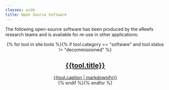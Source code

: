 ```yaml
---
classes: wide
title: Open Source Software
---
```


The following open-source software has been produced by the eReefs research teams and is available for re-use in other applications:

<center>
{% for tool in site.tools %}{% if tool.category == "software" and tool.status != "decommissioned" %}
<div class="tile {{tool.agency}} {{tool.category}}" markdown="0">
  <a href="{{tool.target_url}}" target="_window" title="Navigate to {{tool.title}}">
    <i class="fas fa-{{tool.fa-icon}}"></i>
    <h2>{{tool.title}}</h2>
    {{tool.caption | markdownify}}
  </a>
</div>
{% endif %}{% endfor %}
</center>
